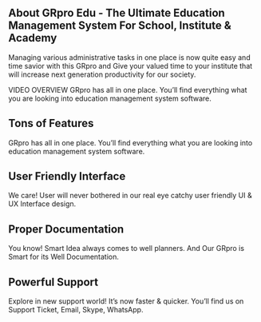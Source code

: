 ## About GRpro Edu - The Ultimate Education Management System For School, Institute & Academy 

Managing various administrative tasks in one place is now quite easy and time savior with this GRpro and Give your valued time to your institute that will increase next generation productivity for our society.

VIDEO OVERVIEW 
GRpro has all in one place. You’ll find everything what you are looking into education management system software.


## Tons of Features
GRpro has all in one place. You’ll find everything what you are looking into education management system software.

## User Friendly Interface
We care! User will never bothered in our real eye catchy user friendly UI & UX Interface design. 

## Proper Documentation
You know! Smart Idea always comes to well planners. And Our GRpro is Smart for its Well Documentation. 


## Powerful Support
Explore in new support world! It’s now faster & quicker. You’ll find us on Support Ticket, Email, Skype, WhatsApp.


 